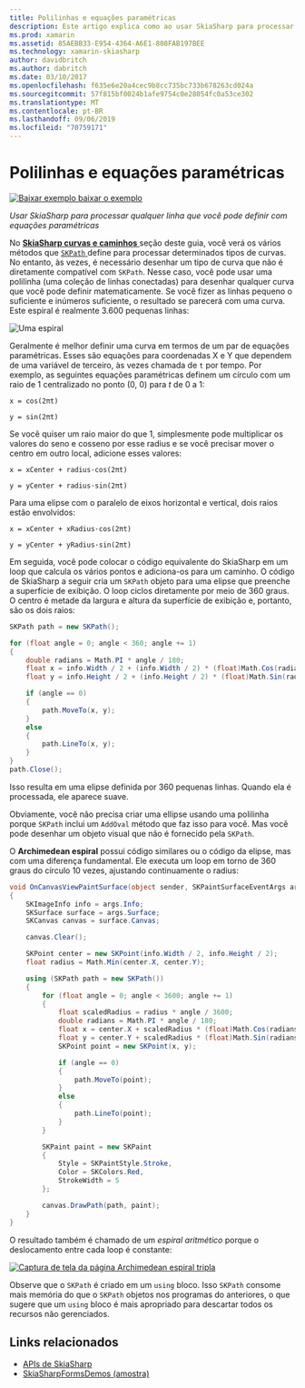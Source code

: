 ```yaml
---
title: Polilinhas e equações paramétricas
description: Este artigo explica como ao usar SkiaSharp para processar qualquer linha que você pode definir com equações paramétricas e demonstra isso com o código de exemplo.
ms.prod: xamarin
ms.assetid: 85AEBB33-E954-4364-A6E1-808FAB197BEE
ms.technology: xamarin-skiasharp
author: davidbritch
ms.author: dabritch
ms.date: 03/10/2017
ms.openlocfilehash: f635e6e20a4cec9b8cc735bc733b678263cd024a
ms.sourcegitcommit: 57f815bf0024b1afe9754c0e28054fc0a53ce302
ms.translationtype: MT
ms.contentlocale: pt-BR
ms.lasthandoff: 09/06/2019
ms.locfileid: "70759171"
---
```

# <a name="polylines-and-parametric-equations"></a>Polilinhas e equações paramétricas

[![Baixar exemplo](~/media/shared/download.png) baixar o exemplo](https://docs.microsoft.com/samples/xamarin/xamarin-forms-samples/skiasharpforms-demos)

_Usar SkiaSharp para processar qualquer linha que você pode definir com equações paramétricas_

No [ **SkiaSharp curvas e caminhos** ](../curves/index.md) seção deste guia, você verá os vários métodos que [ `SKPath` ](xref:SkiaSharp.SKPath) define para processar determinados tipos de curvas. No entanto, às vezes, é necessário desenhar um tipo de curva que não é diretamente compatível com `SKPath`. Nesse caso, você pode usar uma polilinha (uma coleção de linhas conectadas) para desenhar qualquer curva que você pode definir matematicamente. Se você fizer as linhas pequeno o suficiente e inúmeros suficiente, o resultado se parecerá com uma curva. Este espiral é realmente 3.600 pequenas linhas:

![](polylines-images/spiralexample.png "Uma espiral")

Geralmente é melhor definir uma curva em termos de um par de equações paramétricas. Esses são equações para coordenadas X e Y que dependem de uma variável de terceiro, às vezes chamada de `t` por tempo. Por exemplo, as seguintes equações paramétricas definem um círculo com um raio de 1 centralizado no ponto (0, 0) para *t* de 0 a 1:

`x = cos(2πt)`

`y = sin(2πt)`

 Se você quiser um raio maior do que 1, simplesmente pode multiplicar os valores do seno e cosseno por esse radius e se você precisar mover o centro em outro local, adicione esses valores:

`x = xCenter + radius·cos(2πt)`

`y = yCenter + radius·sin(2πt)`

Para uma elipse com o paralelo de eixos horizontal e vertical, dois raios estão envolvidos:

`x = xCenter + xRadius·cos(2πt)`

`y = yCenter + yRadius·sin(2πt)`

Em seguida, você pode colocar o código equivalente do SkiaSharp em um loop que calcula os vários pontos e adiciona-os para um caminho. O código de SkiaSharp a seguir cria um `SKPath` objeto para uma elipse que preenche a superfície de exibição. O loop ciclos diretamente por meio de 360 graus. O centro é metade da largura e altura da superfície de exibição e, portanto, são os dois raios:

```csharp
SKPath path = new SKPath();

for (float angle = 0; angle < 360; angle += 1)
{
    double radians = Math.PI * angle / 180;
    float x = info.Width / 2 + (info.Width / 2) * (float)Math.Cos(radians);
    float y = info.Height / 2 + (info.Height / 2) * (float)Math.Sin(radians);

    if (angle == 0)
    {
        path.MoveTo(x, y);
    }
    else
    {
        path.LineTo(x, y);
    }
}
path.Close();
```

Isso resulta em uma elipse definida por 360 pequenas linhas. Quando ela é processada, ele aparece suave.

Obviamente, você não precisa criar uma ellipse usando uma polilinha porque `SKPath` inclui um `AddOval` método que faz isso para você. Mas você pode desenhar um objeto visual que não é fornecido pela `SKPath`.

O **Archimedean espiral** possui código similares ou o código da elipse, mas com uma diferença fundamental. Ele executa um loop em torno de 360 graus do círculo 10 vezes, ajustando continuamente o radius:

```csharp
void OnCanvasViewPaintSurface(object sender, SKPaintSurfaceEventArgs args)
{
    SKImageInfo info = args.Info;
    SKSurface surface = args.Surface;
    SKCanvas canvas = surface.Canvas;

    canvas.Clear();

    SKPoint center = new SKPoint(info.Width / 2, info.Height / 2);
    float radius = Math.Min(center.X, center.Y);

    using (SKPath path = new SKPath())
    {
        for (float angle = 0; angle < 3600; angle += 1)
        {
            float scaledRadius = radius * angle / 3600;
            double radians = Math.PI * angle / 180;
            float x = center.X + scaledRadius * (float)Math.Cos(radians);
            float y = center.Y + scaledRadius * (float)Math.Sin(radians);
            SKPoint point = new SKPoint(x, y);

            if (angle == 0)
            {
                path.MoveTo(point);
            }
            else
            {
                path.LineTo(point);
            }
        }

        SKPaint paint = new SKPaint
        {
            Style = SKPaintStyle.Stroke,
            Color = SKColors.Red,
            StrokeWidth = 5
        };

        canvas.DrawPath(path, paint);
    }
}
```

O resultado também é chamado de um *espiral aritmético* porque o deslocamento entre cada loop é constante:

[![](polylines-images/archimedeanspiral-small.png "Captura de tela da página Archimedean espiral tripla")](polylines-images/archimedeanspiral-large.png#lightbox "tripla captura de tela da página Archimedean espiral")

Observe que o `SKPath` é criado em um `using` bloco. Isso `SKPath` consome mais memória do que o `SKPath` objetos nos programas do anteriores, o que sugere que um `using` bloco é mais apropriado para descartar todos os recursos não gerenciados.

## <a name="related-links"></a>Links relacionados

- [APIs de SkiaSharp](https://docs.microsoft.com/dotnet/api/skiasharp)
- [SkiaSharpFormsDemos (amostra)](https://docs.microsoft.com/samples/xamarin/xamarin-forms-samples/skiasharpforms-demos)
